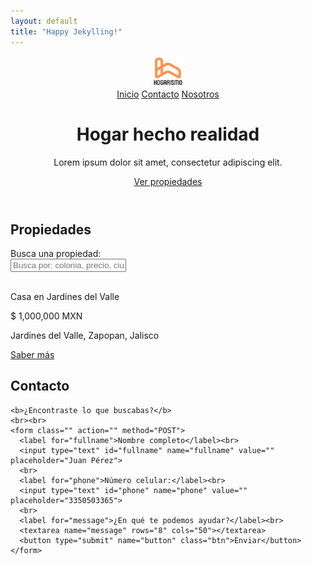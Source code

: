 ```yaml
---
layout: default
title: "Happy Jekylling!"
---
```


<header>
    <nav class="container">
        <img src="/assets/logo.svg" alt="Logo de Hogarismo" width="50px">
        <div class="links">
            <a href="#">Inicio</a>
            <a href="#">Contacto</a>
          <a href="#">Nosotros</a>
        </div>
    </nav>
    <div class="copy container">
        <h1>Hogar hecho realidad</h1>
        <p>Lorem ipsum dolor sit amet, consectetur adipiscing elit.</p>
       <a href="#properties" class="btn">Ver propiedades</a>
    </div>
</header>

<div class="properties" id="properties">
    <div class="container">
      <div class="heading">
        <h2 class="">Propiedades</h2>
        <div class="line"></div>
      </div>
      <label for="search-property">
        Busca una propiedad:
      </label>
      <br>
      <input type="text" id="search-property" placeholder="Busca por: colonia, precio, ciudad...">
    </div>
    <div class="container">
        <img src="https://picsum.photos/600/600?grayscale" alt="">
        <div class="property-footer">
            <p class="title">Casa en Jardines del Valle</p>
            <p class="price">$ 1,000,000 MXN</p>
            <p class="location ">Jardines del Valle, Zapopan, Jalisco</p>
            <!-- <p>Tamaño</p>
            <p>Pisos</p>
            <p>recamaras</p>
            <p>cochera</p> -->
            <a href="" class="btn-sm">Saber más</a>
        </div>
    </div>
</div>

<div class="contact">
  <div class="container">
    <div class="heading">
      <h2 class="">Contacto</h2>
      <div class="line"></div>
    </div>

    <b>¿Encontraste lo que buscabas?</b>
    <br><br>
    <form class="" action="" method="POST">
      <label for="fullname">Nombre completo</label><br>
      <input type="text" id="fullname" name="fullname" value="" placeholder="Juan Pérez">
      <br>
      <label for="phone">Número celular:</label><br>
      <input type="text" id="phone" name="phone" value="" placeholder="3350503365">
      <br>
      <label for="message">¿En qué te podemos ayudar?</label><br>
      <textarea name="message" rows="8" cols="50"></textarea>
      <button type="submit" name="button" class="btn">Enviar</button>
    </form>
  </div>
</div>
